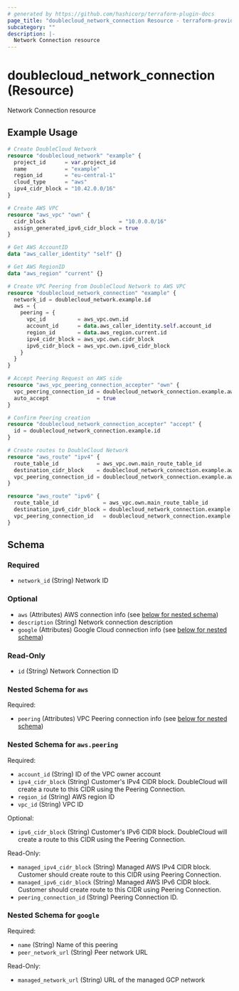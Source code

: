 ```yaml
---
# generated by https://github.com/hashicorp/terraform-plugin-docs
page_title: "doublecloud_network_connection Resource - terraform-provider-doublecloud"
subcategory: ""
description: |-
  Network Connection resource
---
```


# doublecloud_network_connection (Resource)

Network Connection resource

## Example Usage

```terraform
# Create DoubleCloud Network
resource "doublecloud_network" "example" {
  project_id      = var.project_id
  name            = "example"
  region_id       = "eu-central-1"
  cloud_type      = "aws"
  ipv4_cidr_block = "10.42.0.0/16"
}

# Create AWS VPC
resource "aws_vpc" "own" {
  cidr_block                       = "10.0.0.0/16"
  assign_generated_ipv6_cidr_block = true
}

# Get AWS AccountID
data "aws_caller_identity" "self" {}

# Get AWS RegionID
data "aws_region" "current" {}

# Create VPC Peering from DoubleCloud Network to AWS VPC
resource "doublecloud_network_connection" "example" {
  network_id = doublecloud_network.example.id
  aws = {
    peering = {
      vpc_id          = aws_vpc.own.id
      account_id      = data.aws_caller_identity.self.account_id
      region_id       = data.aws_region.current.id
      ipv4_cidr_block = aws_vpc.own.cidr_block
      ipv6_cidr_block = aws_vpc.own.ipv6_cidr_block
    }
  }
}

# Accept Peering Request on AWS side
resource "aws_vpc_peering_connection_accepter" "own" {
  vpc_peering_connection_id = doublecloud_network_connection.example.aws.peering.peering_connection_id
  auto_accept               = true
}

# Confirm Peering creation
resource "doublecloud_network_connection_accepter" "accept" {
  id = doublecloud_network_connection.example.id
}

# Create routes to DoubleCloud Network
resource "aws_route" "ipv4" {
  route_table_id            = aws_vpc.own.main_route_table_id
  destination_cidr_block    = doublecloud_network_connection.example.aws.peering.managed_ipv4_cidr_block
  vpc_peering_connection_id = doublecloud_network_connection.example.aws.peering.peering_connection_id
}

resource "aws_route" "ipv6" {
  route_table_id              = aws_vpc.own.main_route_table_id
  destination_ipv6_cidr_block = doublecloud_network_connection.example.aws.peering.managed_ipv6_cidr_block
  vpc_peering_connection_id   = doublecloud_network_connection.example.aws.peering.peering_connection_id
}
```

<!-- schema generated by tfplugindocs -->
## Schema

### Required

- `network_id` (String) Network ID

### Optional

- `aws` (Attributes) AWS connection info (see [below for nested schema](#nestedatt--aws))
- `description` (String) Network connection description
- `google` (Attributes) Google Cloud connection info (see [below for nested schema](#nestedatt--google))

### Read-Only

- `id` (String) Network Connection ID

<a id="nestedatt--aws"></a>
### Nested Schema for `aws`

Required:

- `peering` (Attributes) VPC Peering connection info (see [below for nested schema](#nestedatt--aws--peering))

<a id="nestedatt--aws--peering"></a>
### Nested Schema for `aws.peering`

Required:

- `account_id` (String) ID of the VPC owner account
- `ipv4_cidr_block` (String) Customer's IPv4 CIDR block.
    DoubleCloud will create a route to this CIDR using the Peering Connection.
- `region_id` (String) AWS region ID
- `vpc_id` (String) VPC ID

Optional:

- `ipv6_cidr_block` (String) Customer's IPv6 CIDR block.
    DoubleCloud will create a route to this CIDR using the Peering Connection.

Read-Only:

- `managed_ipv4_cidr_block` (String) Managed AWS IPv4 CIDR block.
Customer should create route to this CIDR using Peering Connection.
- `managed_ipv6_cidr_block` (String) Managed AWS IPv6 CIDR block.
Customer should create route to this CIDR using Peering Connection.
- `peering_connection_id` (String) Peering Connection ID.



<a id="nestedatt--google"></a>
### Nested Schema for `google`

Required:

- `name` (String) Name of this peering
- `peer_network_url` (String) Peer network URL

Read-Only:

- `managed_network_url` (String) URL of the managed GCP network


